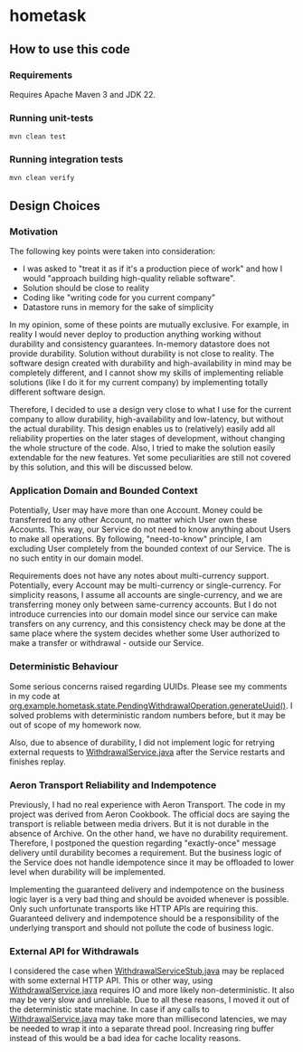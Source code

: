 # hometask

## How to use this code

### Requirements

Requires Apache Maven 3 and JDK 22.

### Running unit-tests

    mvn clean test

### Running integration tests

    mvn clean verify

## Design Choices

### Motivation

The following key points were taken into consideration:

* I was asked to "treat it as if it's a production piece of work"
  and how I would "approach building high-quality reliable software".
* Solution should be close to reality
* Coding like "writing code for you current company"
* Datastore runs in memory for the sake of simplicity

In my opinion, some of these points are mutually exclusive. For example, in reality I would never deploy to production
anything working without durability and consistency guarantees. In-memory datastore does not provide durability.
Solution without durability is not close to reality. The software design created with durability and
high-availability in mind may be completely different, and I cannot show my skills of implementing reliable
solutions (like I do it for my current company) by implementing totally different software design.

Therefore, I decided to use a design very close to what I use for the current company to allow durability,
high-availability and low-latency, but without the actual durability. This design enables us to (relatively) easily add
all reliability properties on the later stages of development, without changing the whole structure of the code. Also, I
tried to make the solution easily extendable for the new features. Yet some peculiarities are still not covered
by this solution, and this will be discussed below.

### Application Domain and Bounded Context

Potentially, User may have more than one Account. Money could be transferred to any other Account, no matter which User
own these Accounts. This way, our Service do not need to know anything about Users to make all operations. By following,
"need-to-know" principle, I am excluding User completely from the bounded context of our Service. The is no such
entity in our domain model.

Requirements does not have any notes about multi-currency support. Potentially, every Account may be multi-currency or
single-currency. For simplicity reasons, I assume all accounts are single-currency, and we are transferring money only
between same-currency accounts. But I do not introduce currencies into our domain model since our service can make
transfers on any currency, and this consistency check may be done at the same place where the system decides whether
some User authorized to make a transfer or withdrawal - outside our Service.

### Deterministic Behaviour

Some serious concerns raised regarding UUIDs. Please see my comments in my code at
[org.example.hometask.state.PendingWithdrawalOperation.generateUuid()](service%2Fsrc%2Fmain%2Fjava%2Forg%2Fexample%2Fhometask%2Fstate%2FPendingWithdrawalOperation.java).
I solved problems with deterministic random numbers before, but it may be out of scope of my homework now.

Also, due to absence of durability, I did not implement logic for retrying external requests
to [WithdrawalService.java](service%2Fsrc%2Fmain%2Fjava%2Forg%2Fexample%2Fhometask%2Fexternal%2FWithdrawalService.java)
after the Service restarts and finishes replay.

### Aeron Transport Reliability and Indempotence

Previously, I had no real experience with Aeron Transport. The code in my project was derived from Aeron Cookbook.
The official docs are saying the transport is reliable between media drivers. But it is not durable in the absence of
Archive. On the other hand, we have no durability requirement. Therefore, I postponed the question regarding
"exactly-once" message delivery until durability becomes a requirement. But the business logic of the Service does not
handle idempotence since it may be offloaded to lower level when durability will be implemented.

Implementing the guaranteed delivery and indempotence on the business logic layer is a very bad thing and should be
avoided whenever is possible. Only such unfortunate transports like HTTP APIs are requiring this. Guaranteed delivery
and indempotence should be a responsibility of the underlying transport and should not pollute the code of business
logic.

### External API for Withdrawals

I considered the case
when [WithdrawalServiceStub.java](service%2Fsrc%2Fmain%2Fjava%2Forg%2Fexample%2Fhometask%2Fexternal%2FWithdrawalServiceStub.java)
may be replaced with some external HTTP API. This or other way,
using [WithdrawalService.java](service%2Fsrc%2Fmain%2Fjava%2Forg%2Fexample%2Fhometask%2Fexternal%2FWithdrawalService.java)
requires IO and more likely non-deterministic. It also may be very slow and unreliable. Due to all these reasons, I
moved it out of the deterministic state machine. In case if any calls
to [WithdrawalService.java](service%2Fsrc%2Fmain%2Fjava%2Forg%2Fexample%2Fhometask%2Fexternal%2FWithdrawalService.java)
may take more than millisecond latencies, we may be needed to wrap it into a separate thread pool. Increasing ring
buffer instead of this would be a bad idea for cache locality reasons.
